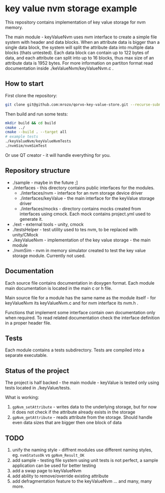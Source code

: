 # key value nvm storage example

This repository contains implementation of key value storage for nvm memory.

The main module - keyValueNvm uses nvm interface to create a simple file system with header and data blocks. When an attribute data is bigger than a single data block, the system will split the attribute data into multiple data blocks (thats untested). Each data block can contain up to 122 bytes of data, and each attribute can split into up to 16 blocks, thus max size of an attribute data is 1952 bytes. For more information on partiton format read documentation inside ./keValueNvm/keyValueNvm.c .

## How to start

First clone the repository:

```bash
git clone git@github.com:mrozo/qorvo-key-value-store.git --recurse-submodules
```

Then build and run some tests:

```bash
mkdir build && cd build
cmake ../
cmake --build . --target all
# example tests
./keyValueNvm/keyValueNvmTests 
./nvmSim/nvmSimTest

```

Or use QT creator - it will handle everything for you. 

## Repository structure

 * ./sample - maybe in the future ;]
 * ./interfaces - this directory contains public interfaces for the modules.
   * ./interfaces/nvm - interface for an nvm storage device driver
   * ./interfaces/keyValue - the main interface for the keyValue storage driver
   * ./interfaces/mocks - directory contains mocks created from interfaces using cmock. Each mock contains project.yml used to generate it.
 * ./ext - external tools - unity, cmock
 * ./testsHelper - test utility used to tes nvm, to be replaced with unity/CMock
 * ./keyValueNvm - implementation of the key value storage - the main module
 * ./nvmSim - nvm in memory simulator created to test the key value storage module. Currently not used.

## Documentation

Each source file contains documentation in doxygen format. Each module main documentation is located in the main c or h file.

Main source file for a module has the same name as the module itself - for keyValueNvm its keyValueNvm.c and for nvm interface its nvm.h .

Functions that implement some interface contain own documentation only when required. To read related documentation check the interface definition in a proper header file.

## Tests

Each module contains a tests subdirectory. Tests are compiled into a separate executable. 
 
## Status of the project

The project is half backed - the main module - keyValue is tested only using tests located in ./keyValue/tests.

What is working:
1. `gpNvm_setAttribute` - writes data to the underlying storage, but for now it does not check if the attribute already exists in the storage
2. `gpNvm_getAttribute` - reads attribute from the storage. Should handle even data sizes that are bigger then one block of data 

## TODO

1. unify the naming style - diffrent modules use different naming styles, eg. `nvmStatusOk` vs `gpNvm_Result_OK`
2. add sample - testing file system using unit tests is not perfect, a sample application can be used for better testing
3. add a swap page to keyValueNvm
4. add ability to remove/override existing attribute
5. add defragmentation feature to the keyValueNvm
... and many, many more.

 
 

